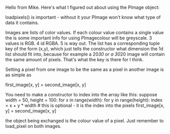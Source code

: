 Hello from Mike. Here's what I figured out about using the PImage object:

loadpixels() is important - without it your PImage won't know what type of data it 
contains.

Images are lists of color values. If each colour value contains a single value the
is some important info for using PImagecolour will be greyscale. 3 values is RGB. 4 id RGBA. 5 is way out.
The list has a corresponding tuple key of the form
(x,y), which just tells the constructor what dimension the 1d list should fit into,
because for example a 20*30 or a 30*20 image will contain the same amount of pixels.
That's what the key is there for I think.

Setting a pixel from one image to be the same as a pixel in another image is as simple as

first_image[x, y] = second_image[x, y]

You need to make a constructor to index into the array like this:
suppose width = 50, height = 100:
for x in range(width):
    for y in range(height):
        index = x + y * width # this is optional - it is the index into the pixels
        first_image[x, y] = second_image[x, y]




the object being exchanged is the colour value of a pixel. Just remember to load_pixel on both images.
